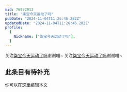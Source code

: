 ```yaml
---
mid: 76952913
title: "柒宝今天运动了吗"
pubDate: "2024-11-04T11:26:46.282Z"
updatedDate: "2024-11-04T11:26:46.282Z"
profile:
  {
    Nickname: ["柒宝今天运动了吗"],
  }
---
```


关注[柒宝今天运动了吗](https://space.bilibili.com/76952913)谢谢喵~ 关注[柒宝今天运动了吗](https://space.bilibili.com/76952913)谢谢喵~

## 此条目有待补充
你可以在[这里](https://github.com/Yuhanawa/VTuber.ICU/edit/master/src/content/v/柒宝今天运动了吗/index.md)编辑本文
